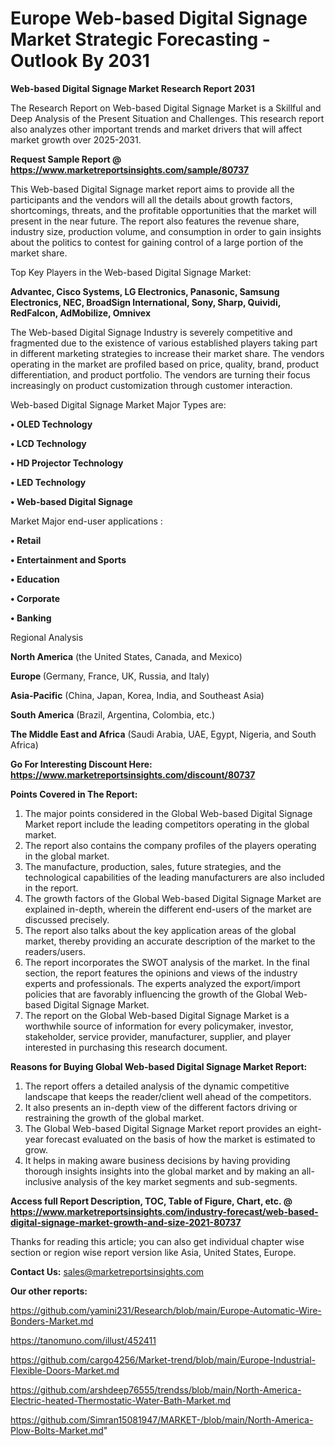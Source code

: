 # Europe Web-based Digital Signage Market Strategic Forecasting - Outlook By 2031

<strong>Web-based Digital Signage Market Research Report 2031</strong>

The Research Report on Web-based Digital Signage Market is a Skillful and Deep Analysis of the Present Situation and Challenges. This research report also analyzes other important trends and market drivers that will affect market growth over 2025-2031.

<strong>Request Sample Report @ <a href=https://www.marketreportsinsights.com/sample/80737>https://www.marketreportsinsights.com/sample/80737</a></strong>

This Web-based Digital Signage market report aims to provide all the participants and the vendors will all the details about growth factors, shortcomings, threats, and the profitable opportunities that the market will present in the near future. The report also features the revenue share, industry size, production volume, and consumption in order to gain insights about the politics to contest for gaining control of a large portion of the market share.

Top Key Players in the Web-based Digital Signage Market:

<strong>Advantec, Cisco Systems, LG Electronics, Panasonic, Samsung Electronics, NEC, BroadSign International, Sony, Sharp, Quividi, RedFalcon, AdMobilize, Omnivex</strong>

The Web-based Digital Signage Industry is severely competitive and fragmented due to the existence of various established players taking part in different marketing strategies to increase their market share. The vendors operating in the market are profiled based on price, quality, brand, product differentiation, and product portfolio. The vendors are turning their focus increasingly on product customization through customer interaction.

Web-based Digital Signage Market Major Types are:

<strong>• OLED Technology

• LCD Technology

• HD Projector Technology

• LED Technology

• Web-based Digital Signage</strong>

Market Major end-user applications :

<strong>• Retail

• Entertainment and Sports

• Education

• Corporate

• Banking</strong>

Regional Analysis

</u><strong><b>North America</b></strong> (the United States, Canada, and Mexico)

<strong><b>Europe </b></strong>(Germany, France, UK, Russia, and Italy)

<strong><b>Asia-Pacific</b></strong> (China, Japan, Korea, India, and Southeast Asia)

<strong><b>South America</b></strong> (Brazil, Argentina, Colombia, etc.)

<strong><b>The Middle East and Africa</b></strong> (Saudi Arabia, UAE, Egypt, Nigeria, and South Africa)

<strong>Go For Interesting Discount Here: <a href=https://www.marketreportsinsights.com/discount/80737>https://www.marketreportsinsights.com/discount/80737</a></strong>

<strong>Points Covered in The Report:</strong>
<ol>
  <li>The major points considered in the Global Web-based Digital Signage Market report include the leading competitors operating in the global market.</li>
  <li>The report also contains the company profiles of the players operating in the global market.</li>
  <li>The manufacture, production, sales, future strategies, and the technological capabilities of the leading manufacturers are also included in the report.</li>
  <li>The growth factors of the Global Web-based Digital Signage Market are explained in-depth, wherein the different end-users of the market are discussed precisely.</li>
  <li>The report also talks about the key application areas of the global market, thereby providing an accurate description of the market to the readers/users.</li>
  <li>The report incorporates the SWOT analysis of the market. In the final section, the report features the opinions and views of the industry experts and professionals. The experts analyzed the export/import policies that are favorably influencing the growth of the Global Web-based Digital Signage Market.</li>
  <li>The report on the Global Web-based Digital Signage Market is a worthwhile source of information for every policymaker, investor, stakeholder, service provider, manufacturer, supplier, and player interested in purchasing this research document.</li>
</ol>
<strong>Reasons for Buying Global Web-based Digital Signage Market Report:</strong>

<ol>
  <li>The report offers a detailed analysis of the dynamic competitive landscape that keeps the reader/client well ahead of the competitors.</li>
  <li>It also presents an in-depth view of the different factors driving or restraining the growth of the global market.</li>
  <li>The Global Web-based Digital Signage Market report provides an eight-year forecast evaluated on the basis of how the market is estimated to grow.</li>
  <li>It helps in making aware business decisions by having providing thorough insights insights into the global market and by making an all-inclusive analysis of the key market segments and sub-segments.</li>
</ol>
<strong>Access full Report Description, TOC, Table of Figure, Chart, etc. @ <a href=https://www.marketreportsinsights.com/industry-forecast/web-based-digital-signage-market-growth-and-size-2021-80737>https://www.marketreportsinsights.com/industry-forecast/web-based-digital-signage-market-growth-and-size-2021-80737</a></strong>


Thanks for reading this article; you can also get individual chapter wise section or region wise report version like Asia, United States, Europe.

<strong>Contact Us:</strong>
sales@marketreportsinsights.com

<strong>Our other reports:</strong>

<a href=https://github.com/yamini231/Research/blob/main/Europe-Automatic-Wire-Bonders-Market.md>https://github.com/yamini231/Research/blob/main/Europe-Automatic-Wire-Bonders-Market.md</a>

<a href=https://tanomuno.com/illust/452411>https://tanomuno.com/illust/452411</a>

<a href=https://github.com/cargo4256/Market-trend/blob/main/Europe-Industrial-Flexible-Doors-Market.md>https://github.com/cargo4256/Market-trend/blob/main/Europe-Industrial-Flexible-Doors-Market.md</a>

<a href=https://github.com/arshdeep76555/trendss/blob/main/North-America-Electric-heated-Thermostatic-Water-Bath-Market.md>https://github.com/arshdeep76555/trendss/blob/main/North-America-Electric-heated-Thermostatic-Water-Bath-Market.md</a>

<a href=https://github.com/Simran15081947/MARKET-/blob/main/North-America-Plow-Bolts-Market.md>https://github.com/Simran15081947/MARKET-/blob/main/North-America-Plow-Bolts-Market.md</a>"
